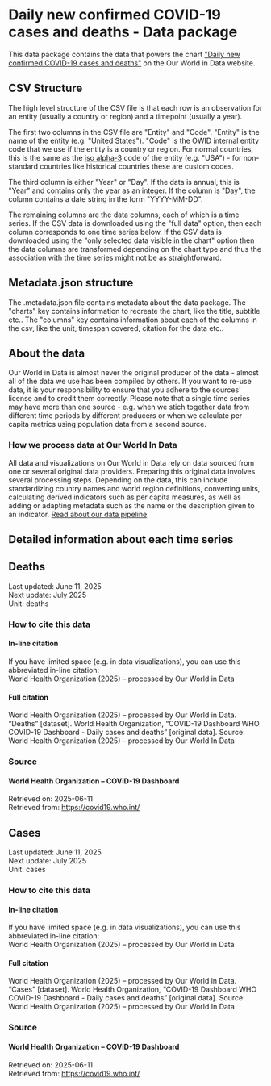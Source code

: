 # Daily new confirmed COVID-19 cases and deaths - Data package

This data package contains the data that powers the chart ["Daily new confirmed COVID-19 cases and deaths"](https://ourworldindata.org/grapher/daily-covid-cases-deaths-7-day-ra?tab=table&time=2020-01-02..2020-10-24&v=1&csvType=filtered&useColumnShortNames=false) on the Our World in Data website.

## CSV Structure

The high level structure of the CSV file is that each row is an observation for an entity (usually a country or region) and a timepoint (usually a year).

The first two columns in the CSV file are "Entity" and "Code". "Entity" is the name of the entity (e.g. "United States"). "Code" is the OWID internal entity code that we use if the entity is a country or region. For normal countries, this is the same as the [iso alpha-3](https://en.wikipedia.org/wiki/ISO_3166-1_alpha-3) code of the entity (e.g. "USA") - for non-standard countries like historical countries these are custom codes.

The third column is either "Year" or "Day". If the data is annual, this is "Year" and contains only the year as an integer. If the column is "Day", the column contains a date string in the form "YYYY-MM-DD".

The remaining columns are the data columns, each of which is a time series. If the CSV data is downloaded using the "full data" option, then each column corresponds to one time series below. If the CSV data is downloaded using the "only selected data visible in the chart" option then the data columns are transformed depending on the chart type and thus the association with the time series might not be as straightforward.

## Metadata.json structure

The .metadata.json file contains metadata about the data package. The "charts" key contains information to recreate the chart, like the title, subtitle etc.. The "columns" key contains information about each of the columns in the csv, like the unit, timespan covered, citation for the data etc..

## About the data

Our World in Data is almost never the original producer of the data - almost all of the data we use has been compiled by others. If you want to re-use data, it is your responsibility to ensure that you adhere to the sources' license and to credit them correctly. Please note that a single time series may have more than one source - e.g. when we stich together data from different time periods by different producers or when we calculate per capita metrics using population data from a second source.

### How we process data at Our World In Data
All data and visualizations on Our World in Data rely on data sourced from one or several original data providers. Preparing this original data involves several processing steps. Depending on the data, this can include standardizing country names and world region definitions, converting units, calculating derived indicators such as per capita measures, as well as adding or adapting metadata such as the name or the description given to an indicator.
[Read about our data pipeline](https://docs.owid.io/projects/etl/)

## Detailed information about each time series


## Deaths
Last updated: June 11, 2025  
Next update: July 2025  
Unit: deaths  


### How to cite this data

#### In-line citation
If you have limited space (e.g. in data visualizations), you can use this abbreviated in-line citation:  
World Health Organization (2025) – processed by Our World in Data

#### Full citation
World Health Organization (2025) – processed by Our World in Data. “Deaths” [dataset]. World Health Organization, “COVID-19 Dashboard WHO COVID-19 Dashboard - Daily cases and deaths” [original data].
Source: World Health Organization (2025) – processed by Our World In Data

### Source

#### World Health Organization – COVID-19 Dashboard
Retrieved on: 2025-06-11  
Retrieved from: https://covid19.who.int/  


## Cases
Last updated: June 11, 2025  
Next update: July 2025  
Unit: cases  


### How to cite this data

#### In-line citation
If you have limited space (e.g. in data visualizations), you can use this abbreviated in-line citation:  
World Health Organization (2025) – processed by Our World in Data

#### Full citation
World Health Organization (2025) – processed by Our World in Data. “Cases” [dataset]. World Health Organization, “COVID-19 Dashboard WHO COVID-19 Dashboard - Daily cases and deaths” [original data].
Source: World Health Organization (2025) – processed by Our World In Data

### Source

#### World Health Organization – COVID-19 Dashboard
Retrieved on: 2025-06-11  
Retrieved from: https://covid19.who.int/  


    